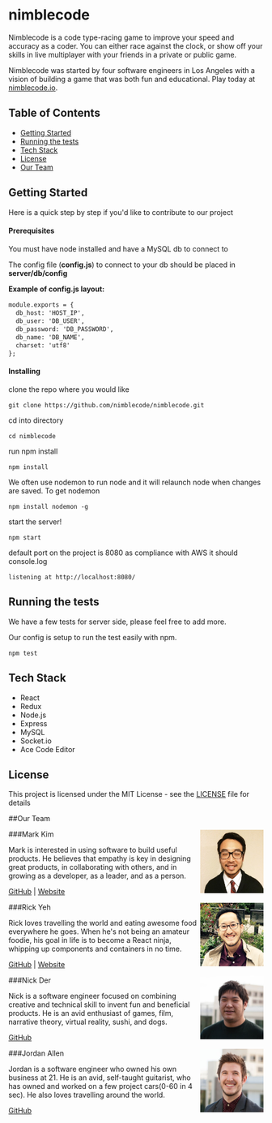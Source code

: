 # nimblecode

Nimblecode is a code type-racing game to improve your speed and accuracy as a coder.  You can either race against the clock, or show off your skills in live multiplayer with your friends in a private or public game.

Nimblecode was started by four software engineers in Los Angeles with a vision of building a game that was both fun and educational. Play today at [nimblecode.io](http://nimblecode.io).

## Table of Contents
- [Getting Started](#getting-started)
- [Running the tests](#running-the-tests)
- [Tech Stack](#tech-stack)
- [License](#license)
- [Our Team](#our-team)

## Getting Started

Here is a quick step by step if you'd like to contribute to our project

#### Prerequisites

You must have node installed and have a MySQL db to connect to

The config file (**config.js**) to connect to your db should be placed in **server/db/config**

**Example of config.js layout:**
```
module.exports = {
  db_host: 'HOST_IP',
  db_user: 'DB_USER',
  db_password: 'DB_PASSWORD',
  db_name: 'DB_NAME',
  charset: 'utf8'
};
```

#### Installing

clone the repo where you would like

```
git clone https://github.com/nimblecode/nimblecode.git
```
cd into directory
```
cd nimblecode
```
run npm install
```
npm install
```
We often use nodemon to run node and it will relaunch node when changes are saved.
To get nodemon
```
npm install nodemon -g
```
start the server!
```
npm start
```
default port on the project is 8080 as compliance with AWS
it should console.log
```
listening at http://localhost:8080/
```
## Running the tests
We have a few tests for server side, please feel free to add more.

Our config is setup to run the test easily with npm.
```
npm test
```

## Tech Stack

* React
* Redux
* Node.js
* Express
* MySQL
* Socket.io
* Ace Code Editor

## License

This project is licensed under the MIT License - see the [LICENSE](./LICENSE) file for details

##Our Team

[<img src="./client/assets/mark-profile.jpg" width="125" height="125" align="right" />](https://github.com/marksanghoonkim)
###Mark Kim

Mark is interested in using software to build useful products. He believes that empathy is key in designing great products, in collaborating with others, and in growing as a developer, as a leader, and as a person.

[GitHub](https://github.com/marksanghoonkim) | [Website](http://marksanghoonkim.com)

[<img src="./client/assets/rick-profile.jpg" width="125" height="125" align="right" />](https://github.com/rickyeh)
###Rick Yeh

Rick loves travelling the world and eating awesome food everywhere he goes. When he's not being an amateur foodie, his goal in life is to become a React ninja, whipping up components and containers in no time.

[GitHub](https://github.com/rickyeh) | [Website](http://rickyeh.com)

[<img src="./client/assets/nick-profile.jpg" width="125" height="125" align="right" />](https://github.com/kiritsuzu)
###Nick Der

Nick is a software engineer focused on combining creative and technical skill to invent fun and beneficial products. He is an avid enthusiast of games, film, narrative theory, virtual reality, sushi, and dogs.

[GitHub](https://github.com/kiritsuzu)

[<img src="./client/assets/jordan-profile.jpg" width="125" height="125" align="right" />](https://github.com/jordanallen98)
###Jordan Allen

Jordan is a software engineer who owned his own business at 21. He is an avid, self-taught guitarist, who has owned and worked on a few project cars(0-60 in 4 sec). He also loves travelling around the world.

[GitHub](https://github.com/jordanallen98)
